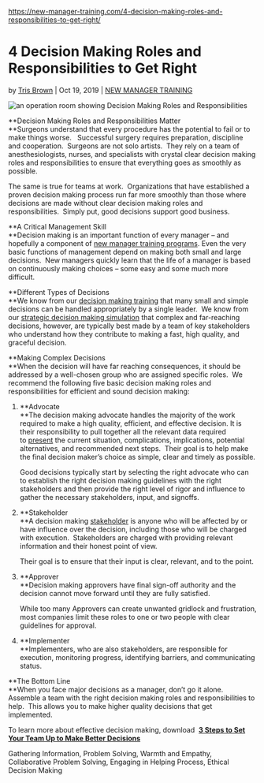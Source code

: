 https://new-manager-training.com/4-decision-making-roles-and-responsibilities-to-get-right/

# 4 Decision Making Roles and Responsibilities to Get Right

by [Tris Brown](https://new-manager-training.com/author/tris/ "Posts by Tris Brown") | Oct 19, 2019 | [NEW MANAGER TRAINING](https://new-manager-training.com/category/new-manager-training/)

![an operation room showing Decision Making Roles and Responsibilities](https://new-manager-training.com/wp-content/uploads/2019/10/Decision-Making-Roles-and-Responsibilities.png)

**Decision Making Roles and Responsibilities Matter  
**Surgeons understand that every procedure has the potential to fail or to make things worse.   Successful surgery requires preparation, discipline and cooperation.  Surgeons are not solo artists.  They rely on a team of anesthesiologists, nurses, and specialists with crystal clear decision making roles and responsibilities to ensure that everything goes as smoothly as possible.

The same is true for teams at work.  Organizations that have established a proven decision making process run far more smoothly than those where decisions are made without clear decision making roles and responsibilities.  Simply put, good decisions support good business.

**A Critical Management Skill  
**Decision making is an important function of every manager – and hopefully a component of [new manager training programs](https://lsaglobal.com/new-supervisor-new-manager-training/ "new manager training"). Even the very basic functions of management depend on making both small and large decisions.  New managers quickly learn that the life of a manager is based on continuously making choices – some easy and some much more difficult.

**Different Types of Decisions  
**We know from our [decision making training](https://lsaglobal.com/decision-making-training/) that many small and simple decisions can be handled appropriately by a single leader.  We know from our [strategic decision making simulation](https://lsaglobal.com/strategic-decision-making-simulation/) that complex and far-reaching decisions, however, are typically best made by a team of key stakeholders who understand how they contribute to making a fast, high quality, and graceful decision.

**Making Complex Decisions  
**When the decision will have far reaching consequences, it should be addressed by a well-chosen group who are assigned specific roles.  We recommend the following five basic decision making roles and responsibilities for efficient and sound decision making:

1. **Advocate  
    **The decision making advocate handles the majority of the work required to make a high quality, efficient, and effective decision. It is their responsibility to pull together all the relevant data required to [present](https://lsaglobal.com/business-presentation-skills-training/ "presentation skills") the current situation, complications, implications, potential alternatives, and recommended next steps.  Their goal is to help make the final decision maker’s choice as simple, clear and timely as possible.
    
    Good decisions typically start by selecting the right advocate who can to establish the right decision making guidelines with the right stakeholders and then provide the right level of rigor and influence to gather the necessary stakeholders, input, and signoffs.
    
2. **Stakeholder  
    **A decision making [stakeholder](https://lsaglobal.com/blog/3-ways-to-actively-involve-stakeholders-to-accelerate-change/ "accelerate change") is anyone who will be affected by or have influence over the decision, including those who will be charged with execution.  Stakeholders are charged with providing relevant information and their honest point of view.
    
    Their goal is to ensure that their input is clear, relevant, and to the point.
    
3. **Approver  
    **Decision making approvers have final sign-off authority and the decision cannot move forward until they are fully satisfied.
    
    While too many Approvers can create unwanted gridlock and frustration, most companies limit these roles to one or two people with clear guidelines for approval.
    
4. **Implementer  
    **Implementers, who are also stakeholders, are responsible for execution, monitoring progress, identifying barriers, and communicating status.

**The Bottom Line  
**When you face major decisions as a manager, don’t go it alone.  Assemble a team with the right decision making roles and responsibilities to help.  This allows you to make higher quality decisions that get implemented.

To learn more about effective decision making, download  **[3 Steps to Set Your Team Up to Make Better Decisions](https://lsaglobal.com/whitepaper-download/3-steps-to-set-your-team-up-to-make-better-decisions/ "better decisions")**

Gathering Information, Problem Solving, Warmth and Empathy, Collaborative Problem Solving, Engaging in Helping Process, Ethical Decision Making